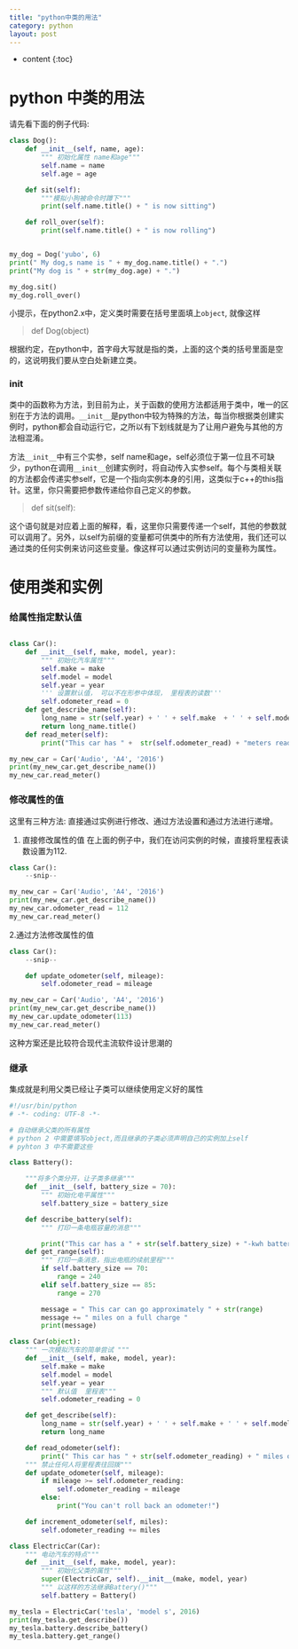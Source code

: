 ```yaml
---
title: "python中类的用法"
category: python
layout: post
---
```


* content
{:toc}

# python 中类的用法
请先看下面的例子代码:

```python
class Dog():
    def __init__(self, name, age):
        """ 初始化属性 name和age"""
        self.name = name
        self.age = age

    def sit(self):
        """模拟小狗被命令时蹲下"""
        print(self.name.title() + " is now sitting")

    def roll_over(self):
        print(self.name.title() + " is now rolling")


my_dog = Dog('yubo', 6)
print(" My dog,s name is " + my_dog.name.title() + ".")
print("My dog is " + str(my_dog.age) + ".")

my_dog.sit()
my_dog.roll_over()

```
小提示，在python2.x中，定义类时需要在括号里面填上`object`, 就像这样

> def Dog(object)

根据约定，在python中，首字母大写就是指的类，上面的这个类的括号里面是空的，这说明我们要从空白处新建立类。


### __init__
类中的函数称为方法，到目前为止，关于函数的使用方法都适用于类中，唯一的区别在于方法的调用。`__init__`是python中较为特殊的方法，每当你根据类创建实例时，python都会自动运行它，之所以有下划线就是为了让用户避免与其他的方法相混淆。

方法`__init__`中有三个实参，self name和age，self必须位于第一位且不可缺少，python在调用`__init__`创建实例时，将自动传入实参self。每个与类相关联的方法都会传递实参self，它是一个指向实例本身的引用，这类似于c++的this指针。这里，你只需要把参数传递给你自己定义的参数。

>def sit(self):

这个语句就是对应着上面的解释，看，这里你只需要传递一个self，其他的参数就可以调用了。另外，以self为前缀的变量都可供类中的所有方法使用，我们还可以通过类的任何实例来访问这些变量。像这样可以通过实例访问的变量称为属性。

# 使用类和实例

### 给属性指定默认值

```python

class Car():
    def __init__(self, make, model, year):
        """ 初始化汽车属性"""
        self.make = make
        self.model = model
        self.year = year
        ''' 设置默认值， 可以不在形参中体现， 里程表的读数'''
        self.odometer_read = 0
    def get_describe_name(self):
        long_name = str(self.year) + ' ' + self.make  + ' ' + self.model
        return long_name.title()
    def read_meter(self):
        print("This car has " +  str(self.odometer_read) + "meters read ")

my_new_car = Car('Audio', 'A4', '2016')
print(my_new_car.get_describe_name())
my_new_car.read_meter()
```

### 修改属性的值
这里有三种方法: 直接通过实例进行修改、通过方法设置和通过方法进行递增。

1. 直接修改属性的值
在上面的例子中，我们在访问实例的时候，直接将里程表读数设置为112.

```python
class Car():
	--snip--

my_new_car = Car('Audio', 'A4', '2016')
print(my_new_car.get_describe_name())
my_new_car.odometer_read = 112
my_new_car.read_meter()
```

2.通过方法修改属性的值
```python
class Car():
	--snip--

    def update_odometer(self, mileage):
        self.odometer_read = mileage

my_new_car = Car('Audio', 'A4', '2016')
print(my_new_car.get_describe_name())
my_new_car.update_odometer(113)
my_new_car.read_meter()
```
这种方案还是比较符合现代主流软件设计思潮的

### 继承
集成就是利用父类已经让子类可以继续使用定义好的属性

```python
#!/usr/bin/python
# -*- coding: UTF-8 -*-

# 自动继承父类的所有属性
# python 2 中需要填写object,而且继承的子类必须声明自己的实例加上self
# pyhton 3 中不需要这些

class Battery():

	"""将多个类分开，让子类多继承"""
	def __init__(self, battery_size = 70):
		""" 初始化电平属性"""
		self.battery_size = battery_size

	def describe_battery(self):
		""" 打印一条电瓶容量的消息"""

		print("This car has a " + str(self.battery_size) + "-kwh battery.")
	def get_range(self):
		""" 打印一条消息，指出电瓶的续航里程"""
		if self.battery_size == 70:
			range = 240
		elif self.battery_size == 85:
			range = 270

		message = " This car can go approximately " + str(range)
		message += " miles on a full charge "
		print(message)

class Car(object):
	""" 一次模拟汽车的简单尝试 """
	def __init__(self, make, model, year):
		self.make = make
		self.model = model
		self.year = year
		""" 默认值  里程表"""
		self.odometer_reading = 0

	def get_describe(self):
		long_name = str(self.year) + ' ' + self.make + ' ' + self.model
		return long_name

	def read_odometer(self):
		print(" This car has " + str(self.odometer_reading) + " miles on it")
	""" 禁止任何人将里程表往回拨"""
	def update_odometer(self, mileage):
		if mileage >= self.odometer_reading:
			self.odometer_reading = mileage
		else:
			print("You can't roll back an odometer!")

	def increment_odometer(self, miles):
		self.odometer_reading += miles

class ElectricCar(Car):
	""" 电动汽车的特点"""
	def __init__(self, make, model, year):
		""" 初始化父类的属性"""
		super(ElectricCar, self).__init__(make, model, year)
		""" 以这样的方法继承Battery()"""
		self.battery = Battery()

my_tesla = ElectricCar('tesla', 'model s', 2016)
print(my_tesla.get_describe())
my_tesla.battery.describe_battery()
my_tesla.battery.get_range()
```
